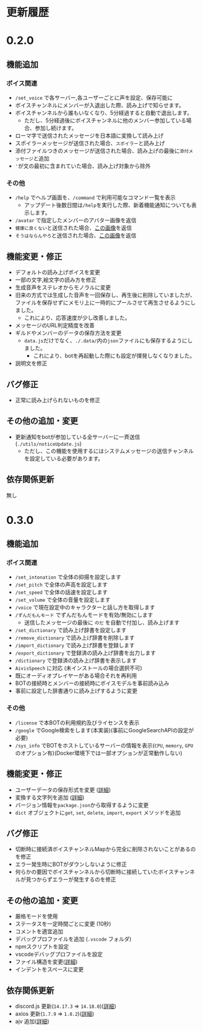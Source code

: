 # 更新履歴

# 0.2.0

## 機能追加

### ボイス関連

- `/set_voice` で各サーバー,各ユーザーごとに声を設定、保存可能に
- ボイスチャンネルにメンバーが入退出した際、読み上げで知らせます。
- ボイスチャンネルから誰もいなくなり、5分経過すると自動で退出します。
  - ただし、5分経過後にボイスチャンネルに他のメンバー参加している場合、参加し続けます。
- ローマ字で送信されたメッセージを日本語に変換して読み上げ
- スポイラーメッセージが送信された場合、`スポイラー`と読み上げ
- 添付ファイルつきのメッセージが送信された場合、読み上げの最後に`添付メッセージ`と追加
- `'`が文の最初に含まれていた場合、読み上げ対象から除外

### その他

- `/help` でヘルプ画面を、`/command` で利用可能なコマンド一覧を表示
  - アップデート後数日間は`/help`を実行した際、新着機能通知についても表示します。
- `/avatar` で指定したメンバーのアバター画像を返信
- `健康に良くない`と送信された場合、[この画像](https://i.imgur.com/fCAbCPu.png)を返信
- `そうはならんやろ`と送信された場合、[この画像](https://gyazo.com/a90d3aa5edf71c5e132f72d8a8254ce8/max_size/1000)を返信

## 機能変更・修正

- デフォルトの読み上げボイスを変更
- 一部の文字,絵文字の読み方を修正
- 生成音声をステレオからモノラルに変更
- 旧来の方式では生成した音声を一回保存し、再生後に削除していましたが、ファイルを保存せずにメモリ上に一時的にプールさせて再生させるようにしました。
  - これにより、応答速度が少し改善しました。
- メッセージのURL判定精度を改善
- ギルドやメンバーのデータの保存方法を変更
  - `data.js`だけでなく、`./.data/`内の`json`ファイルにも保存するようにしました。
    - これにより、botを再起動した際にも設定が揮発しなくなりました。
- 説明文を修正

## バグ修正

- 正常に読み上げられないものを修正

## その他の追加・変更

- 更新通知をbotが参加している全サーバーに一斉送信(`./utils/noticeUpdate.js`)
  - ただし、この機能を使用するにはシステムメッセージの送信チャンネルを設定している必要があります。

## 依存関係更新

無し

# 0.3.0

## 機能追加

### ボイス関連

- `/set_intonation` で全体の抑揚を設定します
- `/set_pitch` で全体の声高を設定します
- `/set_speed` で全体の話速を設定します
- `/set_volume` で全体の音量を設定します
- `/voice` で現在設定中のキャラクターと話し方を取得します
- `/ずんだもんモード` でずんだもんモードを有効/無効にします
  - 送信したメッセージの最後に `のだ` を自動で付加し、読み上げます
- `/set_dictionary` で読み上げ辞書を設定します
- `/remove_dictionary` で読み上げ辞書を削除します
- `/import_dictionary` で読み上げ辞書を登録します
- `/export_dictionary` で登録済の読み上げ辞書を出力します
- `/dictionary` で登録済の読み上げ辞書を表示します
- `AivisSpeech` に対応 (未インストールの場合選択不可)
- 既にオーディオプレイヤーがある場合それを再利用
- BOTの接続時とメンバーの接続時にボイスモデルを事前読み込み
- 事前に設定した辞書通りに読み上げするように変更

### その他

- `/license` で本BOTの利用規約及びライセンスを表示
- `/google` でGoogle検索をします(本実装)(事前にGoogleSearchAPIの設定が必要)
- `/sys_info` でBOTをホストしているサーバーの情報を表示(`CPU`, `memory`, `GPU`のオプション有)(Docker環境下では一部オプションが正常動作しない)

## 機能変更・修正

- ユーザーデータの保存形式を変更 ([詳細](https://github.com/kasumi-sou/discord-tts-bot/commit/94e9267cb923bff367d24ca934c94ac4497a5e63))
- 変換する文字列を追加 ([詳細](https://github.com/kasumi-sou/discord-tts-bot/commit/17dd3d210c139e9fbfc2c771752a5bfc4b5d0a95))
- バージョン情報を`package.json`から取得するように変更
- `dict` オブジェクトに`get`, `set`, `delete`, `import`, `export` メソッドを追加

## バグ修正

- 切断時に接続済ボイスチャンネルMapから完全に削除されないことがあるのを修正
- エラー発生時にBOTがダウンしないように修正
- 何らかの要因でボイスチャンネルから切断時に接続していたボイスチャンネルが見つからずエラーが発生するのを修正

## その他の追加・変更

- 厳格モードを使用
- ステータスを一定時間ごとに変更 (10秒)
- コメントを適宜追加
- デバッグプロファイルを追加 (`.vscode` フォルダ)
- npmスクリプトを設定
- vscodeデバッグプロファイルを設定
- ファイル構造を変更([詳細](https://github.com/kasumi-sou/discord-tts-bot/commit/0d1257ccfec16e969c23d5777835ba90b9cf9220))
- インデントをスペースに変更

## 依存関係更新

- discord.js 更新(`14.17.3` => `14.18.0`)([詳細](https://github.com/kasumi-sou/discord-tts-bot/commit/e7332e73872ba6ecca58d8091c44b687b0cd5ed7))
- axios 更新(`1.7.9` => `1.8.2`)([詳細](https://github.com/kasumi-sou/discord-tts-bot/commit/0fe256a155dd25a8f7dcf00c1691b5f06607ad05))
- ajv 追加([詳細](https://github.com/kasumi-sou/discord-tts-bot/commit/0c1392847dc8f3332c60b98315d2057273d3ca24))
